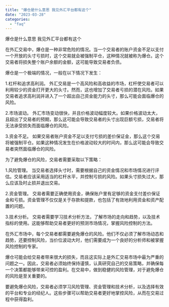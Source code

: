```yaml
---
title: "爆仓是什么意思 我见外汇平台都有这个"
date: "2023-03-28"
categories: 
  - "faq"
---
```


爆仓是什么意思 我见外汇平台都有这个

在外汇交易中，爆仓是一种非常危险的情况。当一个交易者的账户资金不足以支付一个开放的头寸亏损时，这个交易就会被强制平仓，这种情况就被称为爆仓。这个交易者将损失整个账户余额的金额，这可能导致交易者负债。

爆仓是一个极端的情况，一般在以下情况下发生：

1.杠杆和追求高利润。 外汇交易是一个高风险和高收益的市场，杠杆使交易者可以利用较少的资金打开更大的头寸。然而，这也增加了交易者亏损的潜在风险。如果交易者追求高利润并进入了一个超出自己资金能力的头寸，那么可能会面临爆仓的风险。

2.市场波动。 外汇市场变动很快，并且价格波动幅度较大。如果价格波动太大，且超出了交易者的预期，那么这可能会导致交易者的头寸出现巨额亏损，交易者将无法承受损失而面临爆仓的风险。

3.资金不足。 如果交易者账户资金不足以支付亏损的差价保证金，那么这个交易将被强制平仓。如果这种情况发生在价格波动较大的时间内，那么这可能会导致交易者突然面临爆仓的风险。

为了避免爆仓的风险，交易者需要采取以下策略：

1.风险管理。 当交易者选择头寸时，需要根据自己的资金情况和市场情况进行评估。交易者应该采用适当的杠杆水平，并控制亏损的风险。如果头寸损失过大，那么应该及时止损并退出交易。

2.资金管理。 交易者需要正确使用资金，确保账户里有足够的资金支付差价保证金和亏损。资金管理不仅仅是关于存款和提款，也包括了有效地利用资金和资产配置的问题。

3.技术分析。 交易者需要学习技术分析方法，了解市场的走向和趋势，以及技术指标的使用。这能够帮助交易者更好的预测市场情况，掌握风险控制的方法。

在外汇市场中，每个交易者都需要避免爆仓的风险。他们不仅必须了解市场动态和趋势，还要控制风险，当价位波动大时，他们需要成为一个良好的分析师和被掌握风险控制的专家。

爆仓可能会给交易者带来很大的损失，而且这实际上是外汇交易市场中最为严重的问题之一。因此，交易者必须始终保持谨慎，认真研究自己的交易策略，并确保每一个决策都能够带来可控的盈利。在交易中，做到稳健的风险管理，对于避免爆仓的风险是至关重要的。

要避免爆仓风险，交易者必须学习风险管理、资金管理和技术分析，以及选择有效的平台和专业的经纪人。这些步骤可以帮助交易者更好地掌控风险，从而在交易过程中获得盈利。
